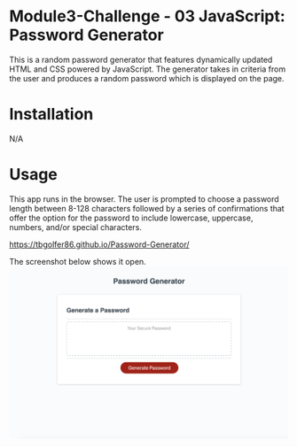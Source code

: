 # Module3-Challenge - 03 JavaScript: Password Generator

This is a random password generator that features dynamically updated HTML and CSS powered by JavaScript. The generator takes in criteria from the user and produces a random password which is displayed on the page. 

# Installation

N/A

# Usage

This app runs in the browser. The user is prompted to choose a password length between 8-128 characters followed by a series of confirmations that offer the option for the password to include lowercase, uppercase, numbers, and/or special characters.

https://tbgolfer86.github.io/Password-Generator/

The screenshot below shows it open.
![alt text](assets/Screenshot%202022-12-06%20at%2011.45.16%20PM.png)


